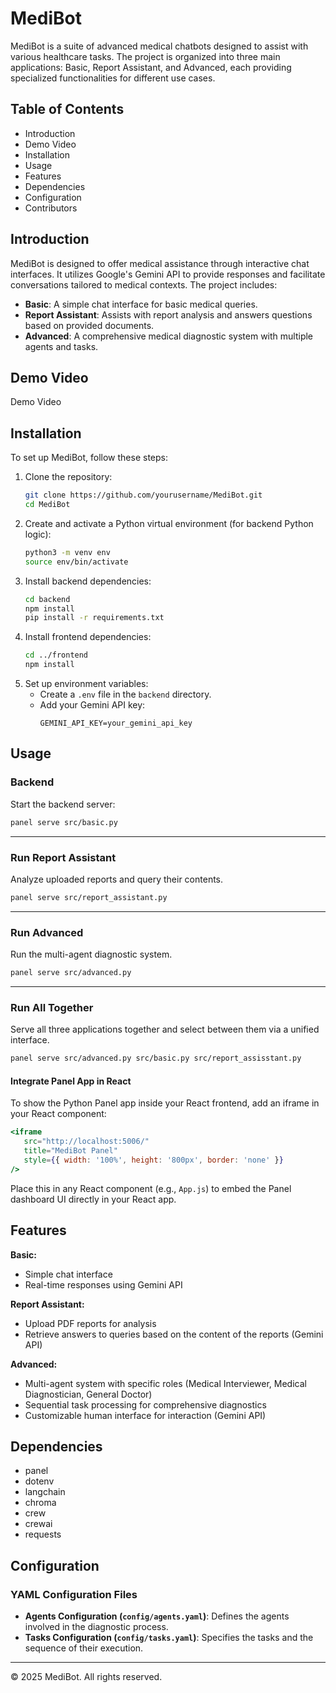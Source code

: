 
# MediBot
MediBot is a suite of advanced medical chatbots designed to assist with various healthcare tasks. The project is organized into three main applications: Basic, Report Assistant, and Advanced, each providing specialized functionalities for different use cases.

## Table of Contents
- Introduction
- Demo Video
- Installation
- Usage
- Features
- Dependencies
- Configuration
- Contributors

## Introduction
MediBot is designed to offer medical assistance through interactive chat interfaces. It utilizes Google's Gemini API to provide responses and facilitate conversations tailored to medical contexts. The project includes:

- **Basic**: A simple chat interface for basic medical queries.
- **Report Assistant**: Assists with report analysis and answers questions based on provided documents.
- **Advanced**: A comprehensive medical diagnostic system with multiple agents and tasks.

## Demo Video
Demo Video

## Installation
To set up MediBot, follow these steps:

1. Clone the repository:
   ```bash
   git clone https://github.com/yourusername/MediBot.git
   cd MediBot
   ```
2. Create and activate a Python virtual environment (for backend Python logic):
   ```bash
   python3 -m venv env
   source env/bin/activate
   ```
3. Install backend dependencies:
   ```bash
   cd backend
   npm install
   pip install -r requirements.txt
   ```
4. Install frontend dependencies:
   ```bash
   cd ../frontend
   npm install
   ```
5. Set up environment variables:
   - Create a `.env` file in the `backend` directory.
   - Add your Gemini API key:
     ```
     GEMINI_API_KEY=your_gemini_api_key
     ```

## Usage

### Backend
Start the backend server:
```bash
panel serve src/basic.py 
```

---

### **Run Report Assistant**

Analyze uploaded reports and query their contents.

```bash
panel serve src/report_assistant.py 
```

---

### **Run Advanced**

Run the multi-agent diagnostic system.

```bash
panel serve src/advanced.py 
```

---

### **Run All Together**

Serve all three applications together and select between them via a unified interface.

```bash
panel serve src/advanced.py src/basic.py src/report_assisstant.py
```

#### Integrate Panel App in React
To show the Python Panel app inside your React frontend, add an iframe in your React component:

```jsx
<iframe
   src="http://localhost:5006/"
   title="MediBot Panel"
   style={{ width: '100%', height: '800px', border: 'none' }}
/>
```
Place this in any React component (e.g., `App.js`) to embed the Panel dashboard UI directly in your React app.

## Features

**Basic:**
- Simple chat interface
- Real-time responses using Gemini API

**Report Assistant:**
- Upload PDF reports for analysis
- Retrieve answers to queries based on the content of the reports (Gemini API)

**Advanced:**
- Multi-agent system with specific roles (Medical Interviewer, Medical Diagnostician, General Doctor)
- Sequential task processing for comprehensive diagnostics
- Customizable human interface for interaction (Gemini API)

## Dependencies

- panel
- dotenv
- langchain
- chroma
- crew
- crewai
- requests

## Configuration

### YAML Configuration Files
- **Agents Configuration (`config/agents.yaml`)**: Defines the agents involved in the diagnostic process.
- **Tasks Configuration (`config/tasks.yaml`)**: Specifies the tasks and the sequence of their execution.
---
© 2025 MediBot. All rights reserved.